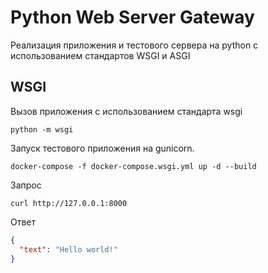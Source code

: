 # Python Web Server Gateway

Реализация приложения и тестового сервера на python с использованием стандартов WSGI и ASGI

## WSGI

Вызов приложения с использованием стандарта wsgi

```
python -m wsgi
```

Запуск тестового приложения на gunicorn.

```
docker-compose -f docker-compose.wsgi.yml up -d --build
```

Запрос

```
curl http://127.0.0.1:8000
```

Ответ

```json
{
  "text": "Hello world!"
}
```